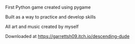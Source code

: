 First Python game created using pygame

Built as a way to practice and develop skills

All art and music created by myself

Downloaded at https://garrettsh09.itch.io/descending-dude
